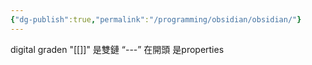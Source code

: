 ```yaml
---
{"dg-publish":true,"permalink":"/programming/obsidian/obsidian/"}
---
```


digital graden
"[[]]"              是雙鏈
“---”  在開頭 是properties